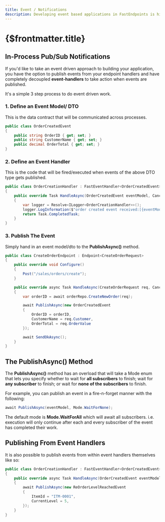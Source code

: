 ```yaml
---
title: Event / Notifications
description: Developing event based applications in FastEndpoints is highly performant and convenient to use.
---
```


# {$frontmatter.title}

## In-Process Pub/Sub Notifications

If you'd like to take an event driven approach to building your application, you have the option to publish events from your endpoint handlers and have completely decoupled **event-handlers** to take action when events are published.

It's a simple 3 step process to do event driven work.

### 1. Define an Event Model/ DTO

This is the data contract that will be communicated across processes.

```cs
public class OrderCreatedEvent
{
    public string OrderID { get; set; }
    public string CustomerName { get; set; }
    public decimal OrderTotal { get; set; }
}
```

### 2. Define an Event Handler

This is the code that will be fired/executed when events of the above DTO type gets published.

```cs
public class OrderCreationHandler : FastEventHandler<OrderCreatedEvent>
{
    public override Task HandleAsync(OrderCreatedEvent eventModel, CancellationToken ct)
    {
        var logger = Resolve<ILogger<OrderCreationHandler>>();
        logger.LogInformation($"order created event received:[{eventModel.OrderID}]");
        return Task.CompletedTask;
    }
}
```

### 3. Publish The Event

Simply hand in an event model/dto to the **PublishAsync()** method.

```cs
public class CreateOrderEndpoint : Endpoint<CreateOrderRequest>
{
    public override void Configure()
    {
        Post("/sales/orders/create");
    }

    public override async Task HandleAsync(CreateOrderRequest req, CancellationToken ct)
    {
        var orderID = await orderRepo.CreateNewOrder(req);

        await PublishAsync(new OrderCreatedEvent
        {
            OrderID = orderID,
            CustomerName = req.Customer,
            OrderTotal = req.OrderValue
        });

        await SendOkAsync();
    }
}
```

## The PublishAsync() Method

The **PublishAsync()** method has an overload that will take a Mode enum that lets you specify whether to wait for **all subscribers** to finish; wait for **any subscriber** to finish; or wait for **none of the subscribers** to finish.

For example, you can publish an event in a fire-n-forget manner with the following:

```cs
await PublishAsync(eventModel, Mode.WaitForNone);
```

The default mode is **Mode.WaitForAll** which will await all subscribers. i.e. execution will only continue after each and every subscriber of the event has completed their work.

## Publishing From Event Handlers

It is also possible to publish events from within event handlers themselves like so:

```cs
public class OrderCreationHandler : FastEventHandler<OrderCreatedEvent>
{
    public override async Task HandleAsync(OrderCreatedEvent eventModel, CancellationToken ct)
    {
        await PublishAsync(new ReOrderLevelReachedEvent
        {
            ItemId = "ITM-0001",
            CurrentLevel = 5,
        });
    }
}
```
